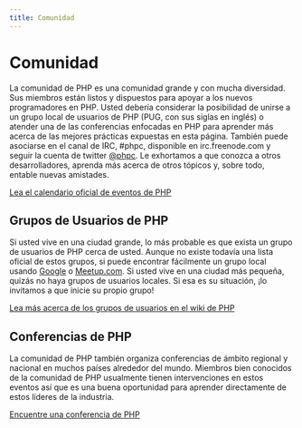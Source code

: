 ```yaml
---
title: Comunidad
---
```


# Comunidad

La comunidad de PHP es una comunidad grande  y con mucha diversidad. Sus miembros están listos y dispuestos para apoyar a los nuevos programadores en PHP. Usted debería considerar la posibilidad de unirse a un grupo local de usuarios de PHP (PUG, con sus siglas en inglés) o atender una de las conferencias enfocadas en PHP para aprender más acerca de las mejores prácticas expuestas en esta página. También puede asociarse en el canal de IRC, #phpc, disponible en irc.freenode.com y seguir la cuenta de twitter [@phpc][phpc-twitter]. Le exhortamos a que conozca a otros desarrolladores, aprenda más acerca de otros tópicos y, sobre todo, entable nuevas amistades.

[Lea el calendario oficial de eventos de PHP][php-calendar]

## Grupos de Usuarios de PHP

Si usted vive en una ciudad grande, lo más probable es que exista un grupo de usuarios de PHP cerca de usted. Aunque no existe todavía una lista oficial de estos grupos, si puede encontrar fácilmente un grupo local usando [Google][google] o [Meetup.com][meetup]. Si usted vive en una ciudad más pequeña, quizás no haya grupos de usuarios locales. Si esa es su situación, ¡lo invitamos a que inicie su propio grupo!

[Lea más acerca de los grupos de usuarios en el wiki de PHP][php-wiki]

## Conferencias de PHP

La comunidad de PHP también organiza conferencias de ámbito regional y nacional en muchos países alrededor del mundo. Miembros bien conocidos de la comunidad de PHP usualmente tienen intervenciones en estos eventos así que es una buena oportunidad para aprender directamente de estos líderes de la industria.

[Encuentre una conferencia de PHP][php-conf]

[php-calendar]: http://www.php.net/cal.php
[google]: https://www.google.com/search?q=php+user+group+near+me
[meetup]: http://www.meetup.com/find/
[php-wiki]: https://wiki.php.net/usergroups
[php-conf]: http://php.net/conferences/index.php
[phpc-twitter]: https://twitter.com/phpc
